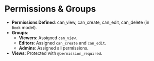 # Permissions & Groups

- **Permissions Defined**: can_view, can_create, can_edit, can_delete (in `Book` model).
- **Groups**:
  - **Viewers**: Assigned `can_view`.
  - **Editors**: Assigned `can_create` and `can_edit`.
  - **Admins**: Assigned all permissions.
- **Views**: Protected with `@permission_required`.
